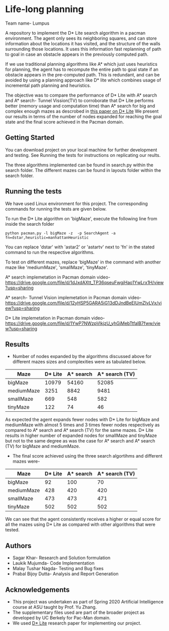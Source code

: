 # Life-long planning

Team name- Lumpus

A repository to implement the D* Lite search algorithm in a pacman environment. The agent only sees its neighboring squares,
and can store information about the locations it has visited, and the structure of the walls surrounding those locations. It uses this information fast replanning of path to goal in case an obstacle appears in the previously computed path.

If we use traditional planning algorithms like A* which just uses heuristics for planning, the agent has to recompute the entire path to goal state if an obstacle appears in the pre-computed path. This is redundant, and can be avoided by using a planning approach like D* lite which combines usage of incremental path planning and heuristics.

The objective was to compare the performance of D* Lite with A* search and A* search- Tunnel Vission(TV) to corroborate that D* Lite 
performs better (memory usage and computation time) than A* search for big and complex enough mazes as descrobed in [this paper on D* Lite](http://idm-lab.org/bib/abstracts/papers/aaai02b.pdf) 
We present our results in terms of the number of nodes expanded for reaching the goal state and the final score achieved in the Pacman domain. 

## Getting Started
You can download project on your local machine for further development and testing. See Running the tests for instructions on replicating our reults.

The three algorithms implemented can be found in search.py within the search folder.
The different mazes can be found in layouts folder within the search folder.

## Running the tests
We have used Linux environment for this project. The corresponding commands for running the tests are given below.

To run the D* Lite algorithm on 'bigMaze', execute the following line from inside the search folder
```
python pacman.py -l bigMaze -z  -p SearchAgent -a fn=dstar,heuristic=manhattanHeuristic
```
You can replace 'dstar' with 'astar2' or 'astartv' next to 'fn' in the stated command to run the respective algorithms. 

To test on different mazes, replace 'bigMaze' in the command with another maze like 'mediumMaze', 'smallMaze', 'tinyMaze'.

A* search implemetation in Pacman domain video- https://drive.google.com/file/d/1dJxdAXtt_TP36qseuFwgjHao1YwLrx1H/view?usp=sharing

A* search- Tunnel Vision implemetation in Pacman domain video- https://drive.google.com/file/d/12yHSP5GARA5iG13dDJndBeEIUmZIvLVx/view?usp=sharing

D* Lite implemetation in Pacman domain video- https://drive.google.com/file/d/1YwP7NWzpVlkjzU_yhGjMebTtfalB7fww/view?usp=sharing

## Results
* Number of nodes expanded by the algorithms discussed above for different mazes sizes and complexities were as tabulated below.

| Maze | D* Lite | A* search | A* search (TV) |
| ------------- | ------------- | ------------- | ------------- |
| bigMaze | 10979 | 54160 | 52085 |
| mediumMaze | 3251 | 8842 | 9481 |
| smallMaze | 669 | 548 | 582 |
| tinyMaze | 122 | 74 | 46 |

As expected the agent expands fewer nodes with D* Lite for bigMaze and mediumMaze with almost 5 times and 3 times fewer nodes respectively as compared to A* search and A* search (TV) for the same mazes. 
D* Lite results in higher number of expanded nodes for smallMaze and tinyMaze but not to the same degree as was the case for A* search and A* search (TV) for bigMaze and mediumMaze. 

* The final score achieved using the three search algortihms and different mazes were-

| Maze | D* Lite | A* search | A* search (TV) |
| ------------- | ------------- | ------------- | ------------- |
| bigMaze | 92 | 100 | 70 |
| mediumMaze | 428 | 420 | 420 |
| smallMaze | 473 | 473 | 471 |
| tinyMaze | 502 | 502 | 502 |

We can see that the agent consistently receives a higher or equal score for all the mazes using D* Lite as compared with other algorithms that were tested.  

## Authors
* Sagar Khar- Research and Solution formulation
* Laukik Mujumda- Code Implementation
* Malay Tushar Nagda- Testing and Bug fixes
* Prabal Bijoy Dutta- Analysis and Report Generation

## Acknowledgements
* This project was undertaken as part of Spring 2020 Artificial Intelligence course at ASU taught by Prof. Yu Zhang.
* The supplementary files used are part of the broader project as developed by UC Berkely for Pac-Man domain.
* We used [D* Lite](http://idm-lab.org/bib/abstracts/papers/aaai02b.pdf) research paper for implementing our project.
